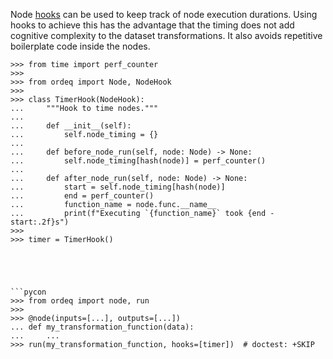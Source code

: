 

Node [hooks](../../1_Getting_started/2_Concepts/hooks.md) can be used to keep
track of node execution durations. Using hooks to achieve this has the
advantage that the timing does not add cognitive complexity to the dataset
transformations. It also avoids repetitive boilerplate code inside the nodes.



```pycon
>>> from time import perf_counter
>>>
>>> from ordeq import Node, NodeHook
>>>
>>> class TimerHook(NodeHook):
...     """Hook to time nodes."""
...
...     def __init__(self):
...         self.node_timing = {}
...
...     def before_node_run(self, node: Node) -> None:
...         self.node_timing[hash(node)] = perf_counter()
...
...     def after_node_run(self, node: Node) -> None:
...         start = self.node_timing[hash(node)]
...         end = perf_counter()
...         function_name = node.func.__name__
...         print(f"Executing `{function_name}` took {end - start:.2f}s")
>>>
>>> timer = TimerHook()





```pycon
>>> from ordeq import node, run
>>>
>>> @node(inputs=[...], outputs=[...])
... def my_transformation_function(data):
...     ...
>>> run(my_transformation_function, hooks=[timer])  # doctest: +SKIP

